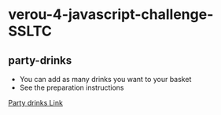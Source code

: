 # verou-4-javascript-challenge-SSLTC

## party-drinks

- You can add as many drinks you want to your basket
- See the preparation instructions

<a href="./party-drinks">Party drinks Link</a>
